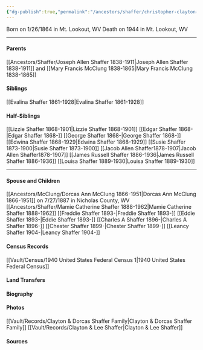 ```yaml
---
{"dg-publish":true,"permalink":"/ancestors/shaffer/christopher-clayton-shaffer-1864-1944/","tags":["Christopher-Clayton-Shaffer"]}
---
```


Born on  1/26/1864 in Mt. Lookout, WV
Death on 1944 in Mt. Lookout, WV

---
#### Parents

[[Ancestors/Shaffer/Joseph Allen Shaffer 1838-1911\|Joseph Allen Shaffer 1838-1911]] and [[Mary Francis McClung 1838-1865\|Mary Francis McClung 1838-1865]]
#### Siblings
[[Evalina Shaffer 1861-1928\|Evalina Shaffer 1861-1928]]

#### Half-Siblings
[[Lizzie Shaffer 1868-1901\|Lizzie Shaffer 1868-1901]]
[[Edgar Shaffer 1868-\|Edgar Shaffer 1868-]]
[[George Shaffer 1868-\|George Shaffer 1868-]]
[[Edwina Shaffer 1868-1929\|Edwina Shaffer 1868-1929]]
[[Susie Shaffer 1873-1900\|Susie Shaffer 1873-1900]]
[[Jacob Allen Shaffer1878-1907\|Jacob Allen Shaffer1878-1907]]
[[James Russell Shaffer 1886-1936\|James Russell Shaffer 1886-1936]]
[[Louisa Shaffer 1889-1930\|Louisa Shaffer 1889-1930]]

---
#### Spouse and Children
[[Ancestors/McClung/Dorcas Ann McClung 1866-1951\|Dorcas Ann McClung 1866-1951]] on 7/27/1887 in Nicholas County, WV
[[Ancestors/Shaffer/Mamie Catherine Shaffer 1888-1962\|Mamie Catherine Shaffer 1888-1962]]
[[Freddie Shaffer 1893-\|Freddie Shaffer 1893-]]
[[Eddie Shaffer 1893-\|Eddie Shaffer 1893-]]
[[Charles A Shaffer 1896-\|Charles A Shaffer 1896-]]
[[Chester Shaffer 1899-\|Chester Shaffer 1899-]]
[[Leancy Shaffer 1904-\|Leancy Shaffer 1904-]]

#### Census Records
[[Vault/Census/1940 United States Federal Census 1\|1940 United States Federal Census]]
#### Land Transfers

#### Biography

#### Photos
[[Vault/Records/Clayton & Dorcas Shaffer Family\|Clayton & Dorcas Shaffer Family]]
[[Vault/Records/Clayton & Lee Shaffer\|Clayton & Lee Shaffer]]
#### Sources

